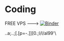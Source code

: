 # Coding


FREE VPS --->                   [![Binder](https://mybinder.org/badge_logo.svg)](https://mybinder.org/v2/gh/ajiBal/Coding.git/HEAD)



..a;..;[.[p=-.]][0.;l/l/al99'\\
